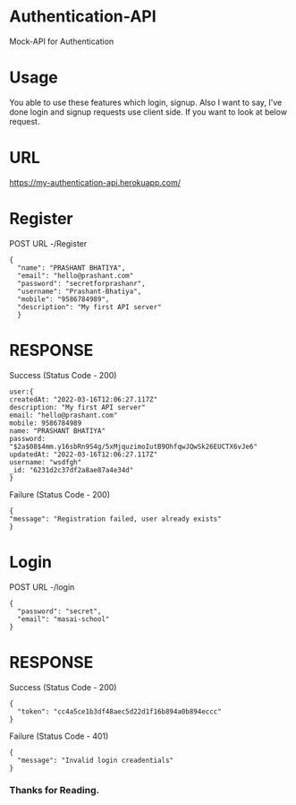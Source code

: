 # Authentication-API
Mock-API for Authentication 

# Usage
You able to use these features which login, signup. Also I want to say, I've done login and signup requests use client side. If you want to look at below request.

# URL
https://my-authentication-api.herokuapp.com/

# Register
POST URL -/Register

``` 
{
  "name": "PRASHANT BHATIYA",
  "email": "hello@prashant.com"
  "password": "secretforprashanr",
  "username": "Prashant-Bhatiya",
  "mobile": "9586784989",
  "description": "My first API server" 
  }
  ```
# RESPONSE
Success (Status Code - 200)
  ```
user:{
createdAt: "2022-03-16T12:06:27.117Z"
description: "My first API server"
email: "hello@prashant.com"
mobile: 9586784989
name: "PRASHANT BHATIYA"
password: "$2a$08$4mm.y16sbRn9S4g/5xMjquzimoIutB9OhfqwJQwSk26EUCTX6vJe6"
updatedAt: "2022-03-16T12:06:27.117Z"
username: "wsdfgh"
_id: "6231d2c37df2a8ae87a4e34d"
}
  ```
  Failure (Status Code - 200)
  
  ```
  {
  "message": "Registration failed, user already exists"
}
```

# Login
POST URL -/login
```
{
  "password": "secret",
  "email": "masai-school"
}
```
# RESPONSE
Success (Status Code - 200)
```
{
  "token": "cc4a5ce1b3df48aec5d22d1f16b894a0b894eccc"
}
```
Failure (Status Code - 401)
```
{
  "message": "Invalid login creadentials"
}
```
### Thanks for Reading.
